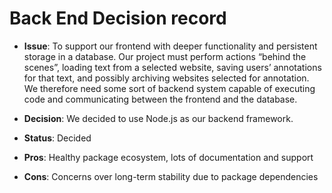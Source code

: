 # Back End Decision record

* **Issue**: To support our frontend with deeper functionality and persistent storage in a database. Our project must perform actions “behind the scenes”, loading text from a selected website, saving users’ annotations for that text, and possibly archiving websites selected for annotation. We therefore need some sort of backend system capable of executing code and communicating between the frontend and the database.

* **Decision**: We decided to use Node.js as our backend framework.

* **Status**: Decided

* **Pros**: Healthy package ecosystem, lots of documentation and support

* **Cons**: Concerns over long-term stability due to package dependencies
